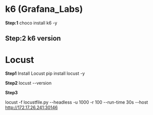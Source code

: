 # k6 (Grafana_Labs)

**Step:1**
choco install k6 -y

**Step:2**
k6 version
-----------------------------
# Locust 

**Step1** Install Locust
pip install locust -y

**Step2**
locust --version

**Step3**

locust -f locustfile.py --headless -u 1000 -r 100 --run-time 30s --host http://172.17.26.241:30146

